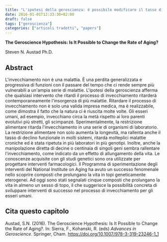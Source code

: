 ```yaml
---
title: "L'ipotesi della geroscienza: è possibile modificare il tasso di invecchiamento? | Advances in Geroscience"
date: 2016-01-01T12:33:30+02:00
draft: false
tags: ["geroscienza"]
categories: ["articoli tradotti", "papers"]
---
```


**The Geroscience Hypothesis: Is It Possible to Change the Rate of Aging?**

Steven N. Austad Ph.D.

## Abstract

L'invecchiamento non è una malattia. È una perdita generalizzata e progressiva di funzioni con il passare del tempo che ci rende sempre più vulnerabili a un'ampia serie di malattie. L'ipotesi della geroscienza afferma che qualsiasi intervento che ritardi il processo di invecchiamento ritarderà contemporaneamente l'insorgenza di più malattie. Ritardare il processo di invecchiamento non è solo una valida impresa medica, ma è realizzabile, come dimostra il fatto che la natura ci è riuscita molte volte. Gli esseri umani, ad esempio, invecchiano circa la metà rispetto ai loro parenti evolutivi più stretti, gli scimpanzé. Sperimentalmente, la restrizione alimentare ritarda l'invecchiamento in una serie di organismi di laboratorio. La restrizione alimentare non solo aumenta la longevità, ma rallenta anche il tasso di declino funzionale in molti sistemi, ritarda molteplici malattie croniche ed è stata ripetuta in più laboratori in più genotipi. Inoltre, anche la manipolazione diretta di decine o centinaia di singoli geni sembra rallentare l'invecchiamento, come indicato da un effetto di allungamento della vita. Le conoscenze acquisite con gli studi genetici sono ora utilizzate per progettare interventi farmacologici. Il Programma di sperimentazione degli interventi del National Institute on Aging ha avuto un successo fenomenale nello scoprire composti che prolungano la vita in topi geneticamente eterogenei. Ad oggi sono stati segnalati cinque composti che prolungano la vita in almeno un sesso di topo, il che suggerisce la possibilità concreta di sviluppare interventi di successo nel processo di invecchiamento per gli esseri umani.

## Cita questo capitolo

Austad, S.N. (2016). The Geroscience Hypothesis: Is It Possible to Change the Rate of Aging?. In: Sierra, F., Kohanski, R. (eds) _Advances in Geroscience_. Springer, Cham. https://doi.org/10.1007/978-3-319-23246-1_1